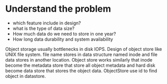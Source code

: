 # Understand the problem
- which feature include in design?
- what is the type of data size?
- How much data do we need to store in one year?
- How long data durability and system availability

Object storage usually bottlenecks in disk IOPS. 
Design of object store like UNIX file system. file name stores in data structure named inode and file data stores in another location. 
Object store works similarly that inode become the metadata store that store all object metadata and hard disk become data store that stores the object data. ObjectStore use id to find object in datastore. 